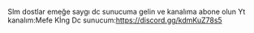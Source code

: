 Slm dostlar emeğe saygı dc sunucuma gelin ve kanalıma abone olun 
Yt kanalım:Mefe Kİng
Dc sunucum:https://discord.gg/kdmKuZ78s5
